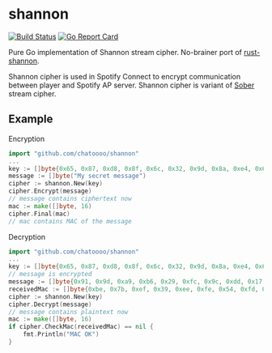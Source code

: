 # shannon 
[![Build Status](https://travis-ci.org/chatoooo/shannon.svg?branch=master)](https://travis-ci.org/chatoooo/shannon) [![Go Report Card](https://goreportcard.com/badge/github.com/chatoooo/shannon)](https://goreportcard.com/report/github.com/chatoooo/shannon)

Pure Go implementation of Shannon stream cipher. No-brainer port of [rust-shannon](https://github.com/plietar/rust-shannon).

Shannon cipher is used in Spotify Connect to encrypt communication between player and Spotify AP server. Shannon cipher
is variant of [Sober](https://en.wikipedia.org/wiki/SOBER) stream cipher.

## Example
Encryption
```go
import "github.com/chatoooo/shannon"
...
key := []byte{0x65, 0x87, 0xd8, 0x8f, 0x6c, 0x32, 0x9d, 0x8a, 0xe4, 0x6b}
message := []byte("My secret message")
cipher := shannon.New(key)
cipher.Encrypt(message)
// message contains ciphertext now
mac := make([]byte, 16)
cipher.Final(mac)
// mac contains MAC of the message
```

Decryption
```go
import "github.com/chatoooo/shannon"
...
key := []byte{0x65, 0x87, 0xd8, 0x8f, 0x6c, 0x32, 0x9d, 0x8a, 0xe4, 0x6b}
// message is encrypted
message := []byte{0x91, 0x9d, 0xa9, 0xb6, 0x29, 0xfc, 0x9c, 0xdd, 0x17, 0x8c, 0x15, 0x31, 0x9a, 0xae, 0xcc, 0x6e, 0xd4}
receivedMac := []byte{0xbe, 0x7b, 0xef, 0x39, 0xee, 0xfe, 0x54, 0xfd, 0x8d, 0xb0, 0xbc, 0x6f, 0xd5, 0x30, 0x35, 0x19}
cipher := shannon.New(key)
cipher.Decrypt(message)
// message contains plaintext now
mac := make([]byte, 16)
if cipher.CheckMac(receivedMac) == nil {
	fmt.Println("MAC OK")
}
```